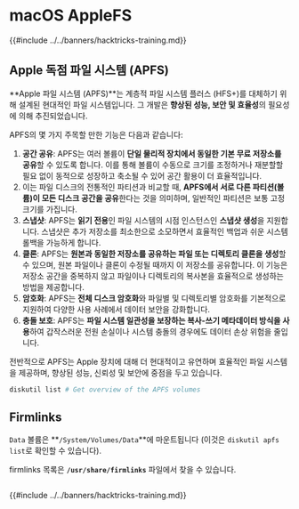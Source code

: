 # macOS AppleFS

{{#include ../../banners/hacktricks-training.md}}

## Apple 독점 파일 시스템 (APFS)

**Apple 파일 시스템 (APFS)**는 계층적 파일 시스템 플러스 (HFS+)를 대체하기 위해 설계된 현대적인 파일 시스템입니다. 그 개발은 **향상된 성능, 보안 및 효율성**의 필요성에 의해 추진되었습니다.

APFS의 몇 가지 주목할 만한 기능은 다음과 같습니다:

1. **공간 공유**: APFS는 여러 볼륨이 **단일 물리적 장치에서 동일한 기본 무료 저장소를 공유**할 수 있도록 합니다. 이를 통해 볼륨이 수동으로 크기를 조정하거나 재분할할 필요 없이 동적으로 성장하고 축소될 수 있어 공간 활용이 더 효율적입니다.
1. 이는 파일 디스크의 전통적인 파티션과 비교할 때, **APFS에서 서로 다른 파티션(볼륨)이 모든 디스크 공간을 공유**한다는 것을 의미하며, 일반적인 파티션은 보통 고정 크기를 가집니다.
2. **스냅샷**: APFS는 **읽기 전용**인 파일 시스템의 시점 인스턴스인 **스냅샷 생성**을 지원합니다. 스냅샷은 추가 저장소를 최소한으로 소모하면서 효율적인 백업과 쉬운 시스템 롤백을 가능하게 합니다.
3. **클론**: APFS는 **원본과 동일한 저장소를 공유하는 파일 또는 디렉토리 클론을 생성**할 수 있으며, 원본 파일이나 클론이 수정될 때까지 이 저장소를 공유합니다. 이 기능은 저장소 공간을 중복하지 않고 파일이나 디렉토리의 복사본을 효율적으로 생성하는 방법을 제공합니다.
4. **암호화**: APFS는 **전체 디스크 암호화**와 파일별 및 디렉토리별 암호화를 기본적으로 지원하여 다양한 사용 사례에서 데이터 보안을 강화합니다.
5. **충돌 보호**: APFS는 **파일 시스템 일관성을 보장하는 복사-쓰기 메타데이터 방식을 사용**하여 갑작스러운 전원 손실이나 시스템 충돌의 경우에도 데이터 손상 위험을 줄입니다.

전반적으로 APFS는 Apple 장치에 대해 더 현대적이고 유연하며 효율적인 파일 시스템을 제공하며, 향상된 성능, 신뢰성 및 보안에 중점을 두고 있습니다.
```bash
diskutil list # Get overview of the APFS volumes
```
## Firmlinks

`Data` 볼륨은 **`/System/Volumes/Data`**에 마운트됩니다 (이것은 `diskutil apfs list`로 확인할 수 있습니다).

firmlinks 목록은 **`/usr/share/firmlinks`** 파일에서 찾을 수 있습니다.
```bash

```
{{#include ../../banners/hacktricks-training.md}}
